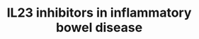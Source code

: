 ---
annotations:
- id: CL:0000899
  parent: native cell
  type: Cell Type Ontology
  value: T-helper 17 cell
- id: CL:0001078
  parent: native cell
  type: Cell Type Ontology
  value: group 3 innate lymphoid cell, human
- id: CL:0000798
  parent: native cell
  type: Cell Type Ontology
  value: gamma-delta T cell
- id: PW:0000754
  parent: drug pathway
  type: Pathway Ontology
  value: drug pathway
- id: DOID:8577
  type: Disease Ontology
  value: ulcerative colitis
- id: DOID:0050589
  type: Disease Ontology
  value: inflammatory bowel disease
- id: DOID:8778
  type: Disease Ontology
  value: Crohn's disease
- id: CL:0000775
  parent: animal cell
  type: Cell Type Ontology
  value: neutrophil
- id: PW:0000915
  parent: signaling pathway
  type: Pathway Ontology
  value: interleukin-23 signaling pathway
- id: CL:0000451
  parent: native cell
  type: Cell Type Ontology
  value: dendritic cell
- id: CL:0002563
  parent: animal cell
  type: Cell Type Ontology
  value: intestinal epithelial cell
- id: CL:0000235
  parent: native cell
  type: Cell Type Ontology
  value: macrophage
authors:
- Eweitz
- Egonw
- AlexanderPico
citedin: ''
communities: []
description: 'IL23 inhibitor drugs decrease an intestinal immune response that contributes
  to inflammatory bowel disease (IBD), like Crohn''s disease and ulcerative colitis.  IL23
  inhibitors like risankizumab (Skyrizi), guselkumab (Tremfya), mirikizumab (Omvoh),
  and brazikumab (MEDI2070) bind to IL23p19 (a.k.a. p19), the protein product of gene
  IL23A.  That in turn blocks IL23A protein from binding to its receptor in immune
  cells, preventing the production of downstream inflammatory interleukins, cytokines,
  and other factors that manifest as IBD.  IL-23 plays a crucial role in immune responses,
  especially in the intestinal mucosa. It has a novel p19 protein subunit, which interacts
  with the p40 subunit. This interaction activates the STAT4-JAK2 pathway. Major cells
  producing IL-23 include macrophages, neutrophils, and dendritic cells, particularly
  in response to microbial stimuli via Toll-like receptor 4 (TLR4). Intestinal epithelial
  cells (IECs) can also produce IL-23.  IL-23 binds to its receptor, which consists
  of two subunits: IL12 receptor β1 (common to both IL-12 and IL-23 receptors) and
  IL23Rα. The binding triggers a conformational change in the receptor, activating
  the JAK2 and TYK2 kinases, which then phosphorylate each other and the receptor
  itself. This phosphorylation allows for the binding of STAT proteins, mainly STAT3.
  These phosphorylated STATs dimerize and translocate to the nucleus, where they activate
  RORγt, a master transcription factor that drives the expression of IL-17-related
  genes.  This signaling pathway primarily promotes the proliferation of Th17 cells,
  rather than their differentiation, since naive T cells lack IL-23 receptors. The
  activation also induces the production of various cytokines, including IL-17A/F,
  IL-22, IL-6, GM-CSF, TNFα, and antimicrobial peptides (AMPs) by IECs. In addition
  to Th17 cells, other immune cells, such as CD8+ T cells, natural killer T cells,
  γδ T cells, type 3 innate lymphoid cells (ILC3), and dendritic cells, are also involved
  in this IL-23-driven immune response.  Inspired by [figure 1, Bourgonje et al. 2025](https://www.gastrojournal.org/article/S0016-5085(24)05124-2/fulltext).'
last-edited: 2025-03-04
ndex: null
organisms:
- Homo sapiens
redirect_from:
- /index.php/Pathway:WP5516
- /instance/WP5516
- /instance/WP5516_r137255
revision: r137255
schema-jsonld:
- '@context': https://schema.org/
  '@id': https://wikipathways.github.io/pathways/WP5516.html
  '@type': Dataset
  creator:
    '@type': Organization
    name: WikiPathways
  description: 'IL23 inhibitor drugs decrease an intestinal immune response that contributes
    to inflammatory bowel disease (IBD), like Crohn''s disease and ulcerative colitis.  IL23
    inhibitors like risankizumab (Skyrizi), guselkumab (Tremfya), mirikizumab (Omvoh),
    and brazikumab (MEDI2070) bind to IL23p19 (a.k.a. p19), the protein product of
    gene IL23A.  That in turn blocks IL23A protein from binding to its receptor in
    immune cells, preventing the production of downstream inflammatory interleukins,
    cytokines, and other factors that manifest as IBD.  IL-23 plays a crucial role
    in immune responses, especially in the intestinal mucosa. It has a novel p19 protein
    subunit, which interacts with the p40 subunit. This interaction activates the
    STAT4-JAK2 pathway. Major cells producing IL-23 include macrophages, neutrophils,
    and dendritic cells, particularly in response to microbial stimuli via Toll-like
    receptor 4 (TLR4). Intestinal epithelial cells (IECs) can also produce IL-23.  IL-23
    binds to its receptor, which consists of two subunits: IL12 receptor β1 (common
    to both IL-12 and IL-23 receptors) and IL23Rα. The binding triggers a conformational
    change in the receptor, activating the JAK2 and TYK2 kinases, which then phosphorylate
    each other and the receptor itself. This phosphorylation allows for the binding
    of STAT proteins, mainly STAT3. These phosphorylated STATs dimerize and translocate
    to the nucleus, where they activate RORγt, a master transcription factor that
    drives the expression of IL-17-related genes.  This signaling pathway primarily
    promotes the proliferation of Th17 cells, rather than their differentiation, since
    naive T cells lack IL-23 receptors. The activation also induces the production
    of various cytokines, including IL-17A/F, IL-22, IL-6, GM-CSF, TNFα, and antimicrobial
    peptides (AMPs) by IECs. In addition to Th17 cells, other immune cells, such as
    CD8+ T cells, natural killer T cells, γδ T cells, type 3 innate lymphoid cells
    (ILC3), and dendritic cells, are also involved in this IL-23-driven immune response.  Inspired
    by [figure 1, Bourgonje et al. 2025](https://www.gastrojournal.org/article/S0016-5085(24)05124-2/fulltext).'
  keywords:
  - Brazikumab
  - CSF2
  - Guselkumab
  - IFNG
  - IL12B
  - IL12RB1
  - IL17A
  - IL17F
  - IL22
  - IL23A
  - IL23RA
  - JAK2
  - Mirikizumab
  - RORC
  - Risankizumab
  - STAT1
  - STAT3
  - STAT4
  - STAT5A
  - STAT5B
  - TLR4
  - TNF
  - TYK2
  license: CC0
  name: IL23 inhibitors in inflammatory bowel disease
seo: CreativeWork
title: IL23 inhibitors in inflammatory bowel disease
wpid: WP5516
---